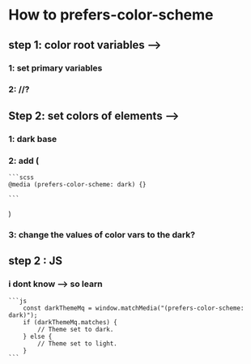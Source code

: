 # How to prefers-color-scheme

## step 1: color root variables -->

### 1: set primary variables

### 2: //?

## Step 2: set colors of elements -->

### 1: dark base

### 2: add (

    ```scss
    @media (prefers-color-scheme: dark) {}
    
    ```
)

### 3: change the values of color vars to the dark?

## step 2 : JS

### i dont know --> so learn

    ```js
        const darkThemeMq = window.matchMedia("(prefers-color-scheme: dark)");
        if (darkThemeMq.matches) {
            // Theme set to dark.
        } else {
            // Theme set to light.
        }
    ```
